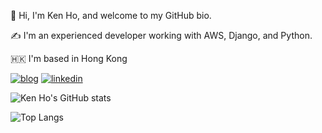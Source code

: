 [blog]: https://img.shields.io/static/v1?label=&message=Blog&color=585858&logo=hugo
[gitlab]: https://img.shields.io/static/v1?label=&message=Gitlab&color=585858&logo=gitlab
[linkedin]: https://img.shields.io/static/v1?label=&message=LinkedIn&&color=585858&logo=linkedin

<p>
  👋 Hi, I'm Ken Ho, and welcome to my GitHub bio.
</p>
<p>
  ✍️ I'm an experienced developer working with AWS, Django, and Python.
</p>
<p>
  🇭🇰 I'm based in Hong Kong
</p>

[![blog]](https://kenhks.github.io/) [![linkedin]](https://www.linkedin.com/in/kenhks)

![Ken Ho's GitHub stats](https://github-readme-stats.vercel.app/api?username=kenhks&show_icons=true&count_private=true&theme=onedark)

![Top Langs](https://github-readme-stats.vercel.app/api/top-langs/?username=kenhks&layout=compact)
